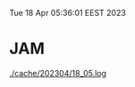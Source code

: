 Tue 18 Apr 05:36:01 EEST 2023
# JAM
<a href='./cache/202304/18_05.log'>./cache/202304/18_05.log</a>
